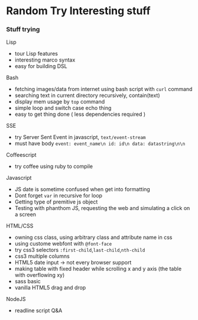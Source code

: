 Random Try Interesting stuff
====================

### Stuff trying

Lisp
- tour Lisp features
- interesting marco syntax
- easy for building DSL

Bash
- fetching images/data from internet using bash script with `curl` command
- searching text in current directory recursively, contain(text)
- display mem usage by `top` command
- simple loop and switch case echo thing
- easy to get thing done ( less dependencies required )


SSE
- try Server Sent Event in javascript, `text/event-stream`
- must have body 
    `event: event_name\n
     id: id\n
     data: datastring\n\n
    `

Coffeescript
- try coffee using ruby to compile

Javascript
- JS date is sometime confused when get into formatting
- Dont forget `var` in recursive for loop
- Getting type of premitive js object
- Testing with phanthom JS, requesting the web and simulating a click on a screen

HTML/CSS
- owning css class, using arbitrary class and attribute name in css
- using custome webfont with `@font-face`
- try css3 selectors `:first-child`,`last-child`,`nth-child`
- css3 multiple columns
- HTML5 date input -> not every browser support
- making table with fixed header while scrolling x and y axis (the table with overflowing xy)
- sass basic
- vanilla HTML5 drag and drop

NodeJS
- readline script Q&A

